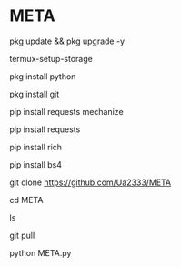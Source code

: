 # META
pkg update && pkg upgrade -y

termux-setup-storage

pkg install python

pkg install git

pip install requests mechanize

pip install requests

pip install rich

pip install bs4

git clone https://github.com/Ua2333/META

cd META

ls

git pull 

python META.py
